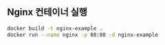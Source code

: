 ## Nginx 컨테이너 실행
```bash
docker build -t nginx-example .
docker run --name nginx -p 80:80 -d nginx-example
```
